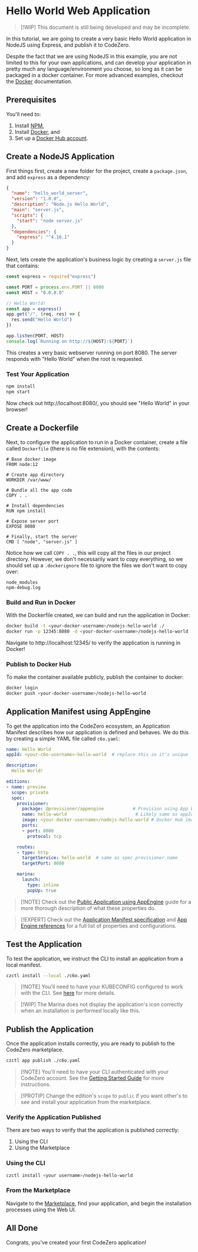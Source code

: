 <!-- markdownlint-disable MD028 MD034 -->

# Hello World Web Application

> [!WIP] This document is still being developed and may be incomplete.

In this tutorial, we are going to create a very basic Hello World application in
NodeJS using Express, and publish it to CodeZero.

Despite the fact that we are using NodeJS in this example, you are not limited
to this for your own applications, and can develop your application in pretty
much any language/environment you choose, so long as it can be packaged in a
docker container. For more advanced examples, checkout the
[Docker](https://docs.docker.com/) documentation.

## Prerequisites

You'll need to:

1. Install [NPM](https://nodejs.org/en/),
1. Install [Docker](https://docs.docker.com/engine/install/), and
1. Set up a [Docker Hub account](https://hub.docker.com/signup).

## Create a NodeJS Application

First things first, create a new folder for the project, create a
`package.json`, and add `express` as a dependency:

```json
{
  "name": "hello_world_server",
  "version": "1.0.0",
  "description": "Node.js Hello World",
  "main": "server.js",
  "scripts": {
    "start": "node server.js"
  },
  "dependencies": {
    "express": "^4.16.1"
  }
}
```

Next, lets create the application's business logic by creating a `server.js`
file that contains:

```js
const express = require("express")

const PORT = process.env.PORT || 8080
const HOST = "0.0.0.0"

// Hello World!
const app = express()
app.get("/", (req, res) => {
  res.send("Hello World")
})

app.listen(PORT, HOST)
console.log(`Running on http://${HOST}:${PORT}`)
```

This creates a very basic webserver running on port 8080. The server responds
with "Hello World" when the root is requested.

### Test Your Application

```bash
npm install
npm start
```

Now check out http://localhost:8080/, you should see "Hello World" in your
browser!

## Create a Dockerfile

Next, to configure the application to run in a Docker container, create a file
called `Dockerfile` (there is no file extension), with the contents:

```docker
# Base docker image
FROM node:12

# Create app directory
WORKDIR /var/www/

# Bundle all the app code
COPY . .

# Install dependencies
RUN npm install

# Expose server port
EXPOSE 8080

# Finally, start the server
CMD [ "node", "server.js" ]
```

Notice how we call `COPY . .`, this will copy all the files in our project
directory. However, we don't necessarily want to copy everything, so we should
set up a `.dockerignore` file to ignore the files we don't want to copy over:

```text
node_modules
npm-debug.log
```

### Build and Run in Docker

With the Dockerfile created, we can build and run the application in Docker:

```bash
docker build -t <your-docker-username>/nodejs-hello-world ./
docker run -p 12345:8080 -d <your-docker-username>/nodejs-hello-world
```

Navigate to http://localhost:12345/ to verify the application is running in
Docker!

### Publish to Docker Hub

To make the container available publicly, publish the container to docker:

```bash
docker login
docker push <your-docker-username>/nodejs-hello-world
```

## Application Manifest using AppEngine

To get the application into the CodeZero ecosystem, an Application Manifest
describes how our application is defined and behaves. We do this by creating a
simple YAML file called `c6o.yaml`:

```yaml
name: Hello World
appId: <your-c6o-username>-hello-world  # replace this so it's unique

description:
  Hello World!

editions:
- name: preview
  scope: private
  spec:
    provisioner:
      package: @provisioner/appengine           # Provision using App Engine
      name: hello-world                          # Likely same as appId
      image: <your-docker-username>/nodejs-hello-world # Docker Hub image
      ports:
      - port: 8080
        protocol: tcp

    routes:
    - type: http
      targetService: hello-world  # same as spec.provisioner.name
      targetPort: 8080

    marina:
      launch:
        type: inline
        popUp: true
```

> [!NOTE] Check out the [Public Application using AppEngine](./appengine) guide
> for a more thorough description of what these properties do.

> [!EXPERT] Check out the
> [Application Manifest specification](../references/application-manifest.md)
> and [App Engine references](../references/appengine) for a full list of
> properties and configurations.

## Test the Application

To test the application, we instruct the CLI to install an application from a
local manifest.

```bash
czctl install --local ./c6o.yaml
```

> [!NOTE] You'll need to have your KUBECONFIG configured to work with the CLI.
> See [here](./getting-started.md#Connect-to-your-Private-Cloud) for more
> details.

> [!WIP] The Marina does not display the application's icon correctly when an
> installation is performed locally like this.

## Publish the Application

Once the application installs correctly, you are ready to publish to the
CodeZero marketplace.

```bash
czctl app publish ./c6o.yaml
```

> [!NOTE] You'll need to have your CLI authenticated with your CodeZero account.
> See the
> [Getting Started Guide](../guides/getting-started#Connect-to-the-Hub-API) for
> more instructions.

> [!PROTIP] Change the edition's `scope` to `public` if you want other's to see
> and install your application from the marketplace.

### Verify the Application Published

There are two ways to verify that the application is published correctly:

1. Using the CLI
1. Using the Marketplace

### Using the CLI

```bash
czctl install <your username>/nodejs-hello-world
```

### From the Marketplace

Navigate to the [Marketplace](https://codezero.io/marketplace), find your
application, and begin the installation processes using the Web UI.

## All Done

Congrats, you've created your first CodeZero application!
